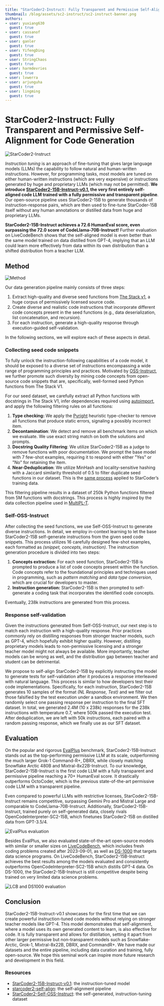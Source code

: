 ```yaml
---
title: "StarCoder2-Instruct: Fully Transparent and Permissive Self-Alignment for Code Generation" 
thumbnail: /blog/assets/sc2-instruct/sc2-instruct-banner.png
authors:
- user: yuxiang630
  guest: true
- user: cassanof
  guest: true
- user: ganler
  guest: true
- user: YifengDing
  guest: true
- user: StringChaos
  guest: true
- user: harmdevries
  guest: true
- user: lvwerra
- user: arjunguha
  guest: true
- user: lingming
  guest: true
---
```


# StarCoder2-Instruct: Fully Transparent and Permissive Self-Alignment for Code Generation

<div class="flex items-center justify-center">
<img src="https://huggingface.co/datasets/bigcode/starcoder2-instruct-assets/resolve/main/banner.png" alt="StarCoder2-Instruct">
</div>

*Instruction tuning* is an approach of fine-tuning that gives large language models (LLMs) the capability to follow natural and human-written instructions. However, for programming tasks, most models are tuned on either human-written instructions (which are very expensive) or instructions generated by huge and proprietary LLMs (which may not be permitted). **We introduce [StarCoder2-15B-Instruct-v0.1](https://huggingface.co/bigcode/starcoder2-15b-instruct-v0.1), the very first entirely self-aligned code LLM trained with a fully permissive and transparent pipeline**. Our open-source pipeline uses StarCoder2-15B to generate thousands of instruction-response pairs, which are then used to fine-tune StarCoder-15B itself without any human annotations or distilled data from huge and proprietary LLMs.

**StarCoder2-15B-Instruct achieves a 72.6 HumanEval score, even surpassing the 72.0 score of CodeLlama-70B-Instruct!** Further evaluation on LiveCodeBench shows that the self-aligned model is even better than the same model trained on data distilled from GPT-4, implying that an LLM could learn more effectively from data within its own distribution than a shifted distribution from a teacher LLM.

## Method

<div class="flex items-center justify-center">
<img src="https://huggingface.co/datasets/bigcode/starcoder2-instruct-assets/resolve/main/method.png" alt="Method">
</div>

Our data generation pipeline mainly consists of three steps:

1. Extract high-quality and diverse seed functions from [The Stack v1](https://huggingface.co/datasets/bigcode/the-stack), a huge corpus of permissively licensed source code.
2. Create diverse and realistic code instructions that incorporate different code concepts present in the seed functions (e.g., data deserialization, list concatenation, and recursion).
3. For each instruction, generate a high-quality response through execution-guided self-validation.

In the following sections, we will explore each of these aspects in detail.

### Collecting seed code snippets

To fully unlock the instruction-following capabilities of a code model, it should be exposed to a diverse set of instructions encompassing a wide range of programming principles and practices. Motivated by [OSS-Instruct](https://github.com/ise-uiuc/magicoder), we further promote such diversity by mining code concepts from open-source code snippets that are, specifically, well-formed seed Python functions from The Stack V1.

For our seed dataset, we carefully extract all Python functions with docstrings in The Stack V1, infer dependencies required using [autoimport](https://lyz-code.github.io/autoimport/), and apply the following filtering rules on all functions:

1. **Type checking:** We apply the [Pyright](https://github.com/microsoft/pyright) heuristic type-checker to remove all functions that produce static errors, signaling a possibly incorrect item.
2. **Decontamination**: We detect and remove all benchmark items on which we evaluate. We use exact string match on both the solutions and prompts.
3. **Docstring Quality Filtering**: We utilize StarCoder2-15B as a judge to remove functions with poor documentation. We prompt the base model with 7 few-shot examples, requiring it to respond with either "Yes" or "No" for retaining the item.
4. **Near-Deduplication**: We utilize MinHash and locality-sensitive hashing with a Jaccard similarity threshold of 0.5 to filter duplicate seed functions in our dataset. This is the [same process](https://huggingface.co/blog/dedup) applied to StarCoder’s training data.

This filtering pipeline results in a dataset of 250k Python functions filtered from 5M functions with docstrings. This process is highly inspired by the data collection pipeline used in [MultiPL-T](https://huggingface.co/datasets/nuprl/MultiPL-T).

### Self-OSS-Instruct

After collecting the seed functions, we use Self-OSS-Instruct to generate diverse instructions. In detail, we employ in-context learning to let the base StarCoder2-15B self-generate instructions from the given seed code snippets. This process utilizes 16 carefully designed few-shot examples, each formatted as *(snippet, concepts, instruction)*. The instruction generation procedure is divided into two steps:

1. **Concepts extraction:** For each seed function, StarCoder2-15B is prompted to produce a list of code concepts present within the function. Code concepts refer to the foundational principles and techniques used in programming, such as *pattern matching* and *data type conversion*, which are crucial for developers to master.
2. **Instruction generation:** StarCoder2-15B is then prompted to self-generate a coding task that incorporates the identified code concepts.

Eventually, 238k instructions are generated from this process.

### Response self-validation

Given the instructions generated from Self-OSS-Instruct, our next step is to match each instruction with a high-quality response. Prior practices commonly rely on distilling responses from stronger teacher models, such as GPT-4, which hopefully exhibit higher quality. However, distilling proprietary models leads to non-permissive licensing and a stronger teacher model might not always be available. More importantly, teacher models can be wrong as well, and the distribution gap between teacher and student can be detrimental.

We propose to self-align StarCoder2-15B by explicitly instructing the model to generate tests for self-validation after it produces a response interleaved with natural language. This process is similar to how developers test their code implementations. Specifically, for each instruction, StarCoder2-15B generates 10 samples of the format *(NL Response, Test)* and we filter out those falsified by the test execution under a sandbox environment. We then randomly select one passing response per instruction to the final SFT dataset. In total, we generated 2.4M (10 x 238k) responses for the 238k instructions with temperature 0.7, where 500k passed the execution test. After deduplication, we are left with 50k instructions, each paired with a random passing response, which we finally use as our SFT dataset.

## Evaluation

On the popular and rigorous [EvalPlus](https://github.com/evalplus/evalplus) benchmark, StarCoder2-15B-Instruct stands out as the top-performing permissive LLM at its scale, outperforming the much larger Grok-1 Command-R+, DBRX, while closely matching Snowflake Arctic 480B and Mixtral-8x22B-Instruct. To our knowledge, StarCoder2-15B-Instruct is the first code LLM with a fully transparent and permissive pipeline reaching a 70+ HumanEval score. It drastically outperforms OctoCoder, which is the previous state-of-the-art permissive code LLM with a transparent pipeline.

Even compared to powerful LLMs with restrictive licenses, StarCoder2-15B-Instruct remains competitive, surpassing Gemini Pro and Mistral Large and comparable to CodeLlama-70B-Instruct. Additionally, StarCoder2-15B-Instruct, trained purely on self-generated data, closely rivals OpenCodeInterpreter-SC2-15B, which finetunes StarCoder2-15B on distilled data from GPT-3.5/4.

<div class="flex items-center justify-center">
<img src="https://huggingface.co/datasets/bigcode/starcoder2-instruct-assets/resolve/main/evalplus.png" alt="EvalPlus evaluation">
</div>

Besides EvalPlus, we also evaluated state-of-the-art open-source models with similar or smaller sizes on [LiveCodeBench](https://livecodebench.github.io), which includes fresh coding problems created after 2023-09-01, as well as [DS-1000](https://ds1000-code-gen.github.io) that targets data science programs. On LiveCodeBench, StarCoder2-15B-Instruct achieves the best results among the models evaluated and consistently outperforms OpenCodeInterpreter-SC2-15B which distills GPT-4 data. On DS-1000, the StarCoder2-15B-Instruct is still competitive despite being trained on very limited data science problems.

<div class="flex items-center justify-center">
<img src="https://huggingface.co/datasets/bigcode/starcoder2-instruct-assets/resolve/main/lcb-ds1000.png" alt="LCB and DS1000 evaluation">
</div>

## Conclusion

StarCoder2-15B-Instruct-v0.1 showcases for the first time that we can create powerful instruction-tuned code models without relying on stronger teacher models like GPT-4. This model demonstrates that self-alignment, where a model uses its own generated content to learn, is also effective for code. It is fully transparent and allows for distillation, setting it apart from other larger permissive but non-transparent models such as Snowflake-Arctic, Grok-1, Mixtral-8x22B, DBRX, and CommandR+. We have made our datasets and the entire pipeline, including data curation and training, fully open-source. We hope this seminal work can inspire more future research and development in this field.

### Resources

- [StarCoder2-15B-Instruct-v0.1](https://huggingface.co/bigcode/starcoder2-15b-instruct-v0.1): the instruction-tuned model
- [starcoder2-self-align](https://github.com/bigcode-project/starcoder2-self-align): the self-alignment pipeline
- [StarCoder2-Self-OSS-Instruct](https://huggingface.co/datasets/bigcode/self-oss-instruct-sc2-exec-filter-50k/): the self-generated, instruction-tuning dataset
